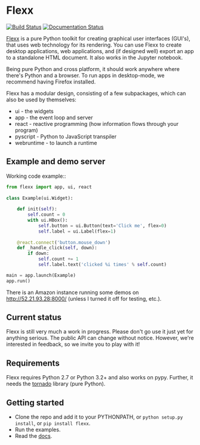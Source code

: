 Flexx
=====

[![Build Status](https://travis-ci.org/zoofIO/flexx.svg)](https://travis-ci.org/zoofIO/flexx)
[![Documentation Status](https://readthedocs.org/projects/flexx/badge/?version=latest)](https://flexx.readthedocs.org)

[Flexx](https://flexx.readthedocs.org) is a pure Python toolkit for creating
graphical user interfaces (GUI's), that uses web technology for its
rendering. You can use Flexx to create desktop applications, web
applications, and (if designed well) export an app to a standalone HTML
document. It also works in the Jupyter notebook.

Being pure Python and cross platform, it should work anywhere where
there's Python and a browser. To run apps in desktop-mode, we recommend having Firefox
installed.

Flexx has a modular design, consisting of a few subpackages, which can
also be used by themselves:

* ui - the widgets
* app - the event loop and server
* react - reactive programming (how information flows through your program)
* pyscript - Python to JavaScript transpiler
* webruntime - to launch a runtime

Example and demo server
-----------------------

Working code example::

```python
from flexx import app, ui, react
    
class Example(ui.Widget):
    
    def init(self):
        self.count = 0
        with ui.HBox():
            self.button = ui.Button(text='Click me', flex=0)
            self.label = ui.Label(flex=1)
    
    @react.connect('button.mouse_down')
    def _handle_click(self, down):
        if down:
            self.count += 1
            self.label.text('clicked %i times' % self.count)

main = app.launch(Example)
app.run()
```

There is an Amazon instance running some demos on http://52.21.93.28:8000/ 
(unless I turned it off for testing, etc.).

Current status
--------------

Flexx is still very much a work in progress. Please don't go use it
just yet for anything serious. The public API can change without notice.
However, we're interested in feedback, so we invite you to play with
it!


Requirements
------------

Flexx requires Python 2.7 or Python 3.2+ and also works on pypy. Further,
it needs the [tornado](http://www.tornadoweb.org) library (pure Python).


Getting started
---------------

* Clone the repo and add it to your PYTHONPATH, 
  or ``python setup.py install``, or ``pip install flexx``.
* Run the examples.
* Read the [docs](http://flexx.readthedocs.org).
